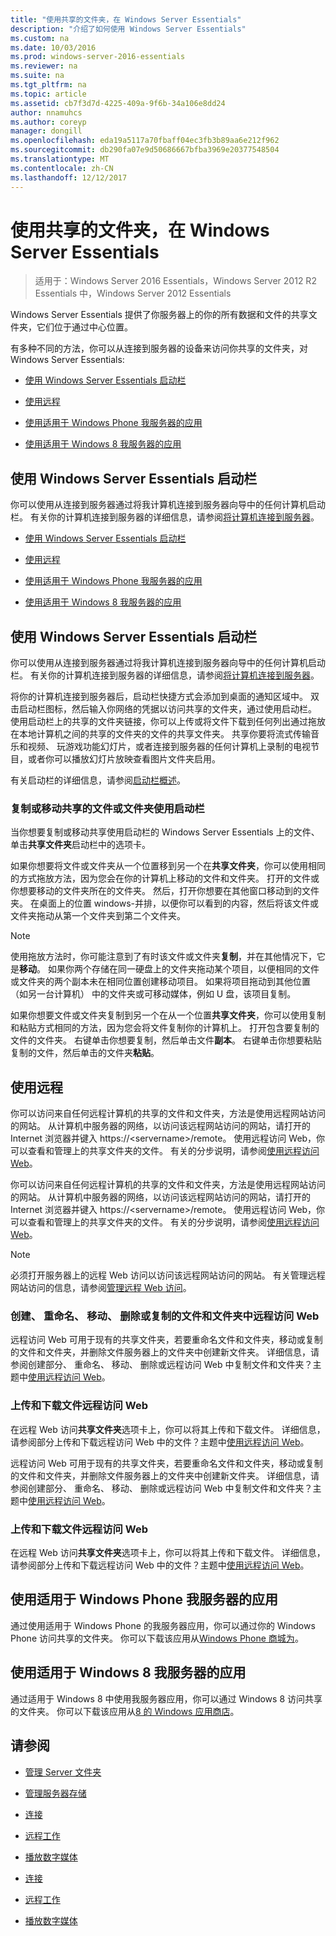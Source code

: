 ```yaml
---
title: "使用共享的文件夹，在 Windows Server Essentials"
description: "介绍了如何使用 Windows Server Essentials"
ms.custom: na
ms.date: 10/03/2016
ms.prod: windows-server-2016-essentials
ms.reviewer: na
ms.suite: na
ms.tgt_pltfrm: na
ms.topic: article
ms.assetid: cb7f3d7d-4225-409a-9f6b-34a106e8dd24
author: nnamuhcs
ms.author: coreyp
manager: dongill
ms.openlocfilehash: eda19a5117a70fbaff04ec3fb3b89aa6e212f962
ms.sourcegitcommit: db290fa07e9d50686667bfba3969e20377548504
ms.translationtype: MT
ms.contentlocale: zh-CN
ms.lasthandoff: 12/12/2017
---
```

# <a name="use-shared-folders-in-windows-server-essentials"></a>使用共享的文件夹，在 Windows Server Essentials

>适用于：Windows Server 2016 Essentials，Windows Server 2012 R2 Essentials 中，Windows Server 2012 Essentials
  
 Windows Server Essentials 提供了你服务器上的你的所有数据和文件的共享文件夹，它们位于通过中心位置。  
  
 有多种不同的方法，你可以从连接到服务器的设备来访问你共享的文件夹，对 Windows Server Essentials:  
  

-   [使用 Windows Server Essentials 启动栏](Use-Shared-Folders-in-Windows-Server-Essentials.md#BKMK_UsingLaunchpad)  
  
-   [使用远程](Use-Shared-Folders-in-Windows-Server-Essentials.md#BKMK_UsingRWA)  
  
-   [使用适用于 Windows Phone 我服务器的应用](Use-Shared-Folders-in-Windows-Server-Essentials.md#BKMK_Phone)  
  
-   [使用适用于 Windows 8 我服务器的应用](Use-Shared-Folders-in-Windows-Server-Essentials.md#BKMK_App)  
  
##  <a name="BKMK_UsingLaunchpad"></a>使用 Windows Server Essentials 启动栏  
 你可以使用从连接到服务器通过将我计算机连接到服务器向导中的任何计算机启动栏。 有关你的计算机连接到服务器的详细信息，请参阅[将计算机连接到服务器](Get-Connected-in-Windows-Server-Essentials.md#BKMK_9)。  

-   [使用 Windows Server Essentials 启动栏](../use/Use-Shared-Folders-in-Windows-Server-Essentials.md#BKMK_UsingLaunchpad)  
  
-   [使用远程](../use/Use-Shared-Folders-in-Windows-Server-Essentials.md#BKMK_UsingRWA)  
  
-   [使用适用于 Windows Phone 我服务器的应用](../use/Use-Shared-Folders-in-Windows-Server-Essentials.md#BKMK_Phone)  
  
-   [使用适用于 Windows 8 我服务器的应用](../use/Use-Shared-Folders-in-Windows-Server-Essentials.md#BKMK_App)  
  
##  <a name="BKMK_UsingLaunchpad"></a>使用 Windows Server Essentials 启动栏  
 你可以使用从连接到服务器通过将我计算机连接到服务器向导中的任何计算机启动栏。 有关你的计算机连接到服务器的详细信息，请参阅[将计算机连接到服务器](../use/Get-Connected-in-Windows-Server-Essentials.md#BKMK_9)。  

  
 将你的计算机连接到服务器后，启动栏快捷方式会添加到桌面的通知区域中。 双击启动栏图标，然后输入你网络的凭据以访问共享的文件夹，通过使用启动栏。 使用启动栏上的共享的文件夹链接，你可以上传或将文件下载到任何列出通过拖放在本地计算机之间的共享的文件夹的文件的共享文件夹。 共享你要将流式传输音乐和视频、 玩游戏功能幻灯片，或者连接到服务器的任何计算机上录制的电视节目，或者你可以播放幻灯片放映查看图片文件夹启用。  
  
 有关启动栏的详细信息，请参阅[启动栏概述](../manage/Overview-of-the-Launchpad-in-Windows-Server-Essentials.md)。  
  
###  <a name="BKMK_Launchpad"></a>复制或移动共享的文件或文件夹使用启动栏  
 当你想要复制或移动共享使用启动栏的 Windows Server Essentials 上的文件、 单击**共享文件夹**启动栏中的选项卡。  
  
 如果你想要将文件或文件夹从一个位置移到另一个在**共享文件夹**，你可以使用相同的方式拖放方法，因为您会在你的计算机上移动的文件和文件夹。 打开的文件或你想要移动的文件夹所在的文件夹。 然后，打开你想要在其他窗口移动到的文件夹。 在桌面上的位置 windows-并排，以便你可以看到的内容，然后将该文件或文件夹拖动从第一个文件夹到第二个文件夹。  
  
> [!NOTE]
>  使用拖放方法时，你可能注意到了有时该文件或文件夹**复制**，并在其他情况下，它是**移动**。 如果你两个存储在同一硬盘上的文件夹拖动某个项目，以便相同的文件或文件夹的两个副本未在相同位置创建移动项目。 如果将项目拖动到其他位置 （如另一台计算机） 中的文件夹或可移动媒体，例如 U 盘，该项目复制。  
  
 如果你想要文件或文件夹复制到另一个在从一个位置**共享文件夹**，你可以使用复制和粘贴方式相同的方法，因为您会将文件复制你的计算机上。 打开包含要复制的文件的文件夹。 右键单击你想要复制，然后单击文件**副本**。 右键单击你想要粘贴复制的文件，然后单击的文件夹**粘贴**。  
  
##  <a name="BKMK_UsingRWA"></a>使用远程  

 你可以访问来自任何远程计算机的共享的文件和文件夹，方法是使用远程网站访问的网站。 从计算机中服务器的网络，以访问该远程网站访问的网站，请打开的 Internet 浏览器并键入 https://<servername\>/remote。 使用远程访问 Web，你可以查看和管理上的共享文件夹的文件。 有关的分步说明，请参阅[使用远程访问 Web](Use-Remote-Web-Access-in-Windows-Server-Essentials.md)。  

 你可以访问来自任何远程计算机的共享的文件和文件夹，方法是使用远程网站访问的网站。 从计算机中服务器的网络，以访问该远程网站访问的网站，请打开的 Internet 浏览器并键入 https://<servername\>/remote。 使用远程访问 Web，你可以查看和管理上的共享文件夹的文件。 有关的分步说明，请参阅[使用远程访问 Web](../use/Use-Remote-Web-Access-in-Windows-Server-Essentials.md)。  

  
> [!NOTE]
>  必须打开服务器上的远程 Web 访问以访问该远程网站访问的网站。 有关管理远程网站访问的信息，请参阅[管理远程 Web 访问](../manage/Manage-Remote-Web-Access-in-Windows-Server-Essentials.md)。  
  
###  <a name="BKMK_2"></a>创建、 重命名、 移动、 删除或复制的文件和文件夹中远程访问 Web  

 远程访问 Web 可用于现有的共享文件夹，若要重命名文件和文件夹，移动或复制的文件和文件夹，并删除文件服务器上的文件夹中创建新文件夹。 详细信息，请参阅创建部分、 重命名、 移动、 删除或远程访问 Web 中复制文件和文件夹？主题中[使用远程访问 Web](Use-Remote-Web-Access-in-Windows-Server-Essentials.md)。  
  
###  <a name="BKMK_3"></a>上传和下载文件远程访问 Web  
 在远程 Web 访问**共享文件夹**选项卡上，你可以将其上传和下载文件。 详细信息，请参阅部分上传和下载远程访问 Web 中的文件？主题中[使用远程访问 Web](Use-Remote-Web-Access-in-Windows-Server-Essentials.md)。  

 远程访问 Web 可用于现有的共享文件夹，若要重命名文件和文件夹，移动或复制的文件和文件夹，并删除文件服务器上的文件夹中创建新文件夹。 详细信息，请参阅创建部分、 重命名、 移动、 删除或远程访问 Web 中复制文件和文件夹？主题中[使用远程访问 Web](../use/Use-Remote-Web-Access-in-Windows-Server-Essentials.md)。  
  
###  <a name="BKMK_3"></a>上传和下载文件远程访问 Web  
 在远程 Web 访问**共享文件夹**选项卡上，你可以将其上传和下载文件。 详细信息，请参阅部分上传和下载远程访问 Web 中的文件？主题中[使用远程访问 Web](../use/Use-Remote-Web-Access-in-Windows-Server-Essentials.md)。  

  
##  <a name="BKMK_Phone"></a>使用适用于 Windows Phone 我服务器的应用  
 通过使用适用于 Windows Phone 的我服务器应用，你可以通过你的 Windows Phone 访问共享的文件夹。 你可以下载该应用从[Windows Phone 商城为](http://www.windowsphone.com/apps/6c2f98d5-6fcf-4e1d-b8b1-cde62ea1a94a)。  
  
##  <a name="BKMK_App"></a>使用适用于 Windows 8 我服务器的应用  
 通过适用于 Windows 8 中使用我服务器应用，你可以通过 Windows 8 访问共享的文件夹。 你可以下载该应用从[8 的 Windows 应用商店](https://windows.microsoft.com/windows-8/apps)。  
  
## <a name="see-also"></a>请参阅  
  
-   [管理 Server 文件夹](../manage/Manage-Server-Folders-in-Windows-Server-Essentials.md)  
  
-   [管理服务器存储](../manage/Manage-Server-Storage-in-Windows-Server-Essentials.md)  
  

-   [连接](Get-Connected-in-Windows-Server-Essentials.md)  
  
-   [远程工作](Work-Remotely-in-Windows-Server-Essentials.md)  
  
-   [播放数字媒体](Play-Digital-Media-in-Windows-Server-Essentials.md)

-   [连接](../use/Get-Connected-in-Windows-Server-Essentials.md)  
  
-   [远程工作](../use/Work-Remotely-in-Windows-Server-Essentials.md)  
  
-   [播放数字媒体](../use/Play-Digital-Media-in-Windows-Server-Essentials.md)

